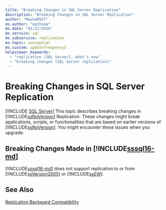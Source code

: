 ```yaml
---
title: "Breaking Changes in SQL Server Replication"
description: "Breaking Changes in SQL Server Replication"
author: "MashaMSFT"
ms.author: "mathoma"
ms.date: "01/22/2016"
ms.service: sql
ms.subservice: replication
ms.topic: conceptual
ms.custom: updatefrequency5
helpviewer_keywords:
  - "replication [SQL Server], what's new"
  - "breaking changes [SQL Server replication]"
---
```

# Breaking Changes in SQL Server Replication
 [!INCLUDE [SQL Server](../../includes/applies-to-version/sqlserver.md)]
  This topic describes breaking changes in [!INCLUDE[ssNoVersion](../../includes/ssnoversion-md.md)] Replication. These changes might break applications, scripts, or functionalities that are based on earlier versions of [!INCLUDE[ssNoVersion](../../includes/ssnoversion-md.md)]. You might encounter these issues when you upgrade.  
  
## Breaking Changes Made in [!INCLUDE[sssql16-md](../../includes/sssql16-md.md)]  
 [!INCLUDE[sssql16-md](../../includes/sssql16-md.md)] does not support replication to or from [!INCLUDE[ssVersion2005](../../includes/ssversion2005-md.md)] or [!INCLUDE[ssEW](../../includes/ssew-md.md)].  
  
## See Also  
 [Replication Backward Compatibility](../../relational-databases/replication/replication-backward-compatibility.md)  
  
  
